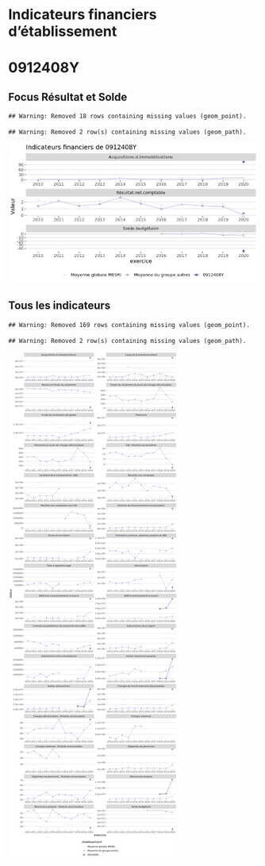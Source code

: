 Indicateurs financiers d’établissement
================

# 0912408Y

## Focus Résultat et Solde

    ## Warning: Removed 18 rows containing missing values (geom_point).

    ## Warning: Removed 2 row(s) containing missing values (geom_path).

![](0912408y_files/figure-gfm/etab.focus-1.png)<!-- -->

## Tous les indicateurs

    ## Warning: Removed 169 rows containing missing values (geom_point).

    ## Warning: Removed 2 row(s) containing missing values (geom_path).

![](0912408y_files/figure-gfm/etab-1.png)<!-- -->
